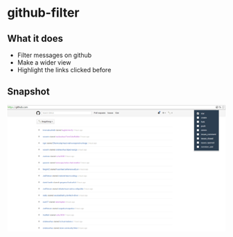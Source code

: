 # github-filter

## What it does
* Filter messages on github
* Make a wider view 
* Highlight the links clicked before

## Snapshot
![](snapshot.png)